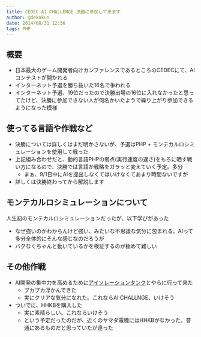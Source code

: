 ```yaml
---
title: CEDEC AI CHALLENGE 決勝に参加して来ます
author: @dekokun
date: 2014/08/31 12:56
tags: PHP
---
```


## 概要

- 日本最大のゲーム開発者向けカンファレンスであるところのCEDECにて、AIコンテストが開かれる
- インターネット予選を勝ち抜いた16名で争われる
- インターネット予選、19位だったので決勝出場の16位に入れなかったと思ってたけど、決勝に参加できない人が何名かいたようで繰り上がり参加できるようになった模様

## 使ってる言語や作戦など

- 決勝については詳しくはまだ明かさないが、予選はPHP + モンテカルロシミュレーションを使用して戦った
- 上記組み合わせだと、動的言語PHPの弱点(実行速度の遅さ)をもろに晒す戦い方になるので、決勝では言語か戦略をガラッと変えていく予定。多分
    - まぁ、9/1日中にAIを提出しなくてはいけなくてあまり時間ないですが
- 詳しくは決勝終わってから解説します

## モンテカルロシミュレーションについて

人生初のモンテカルロシミュレーションだったが、以下学びがあった

- なぜ強いのかわからんけど強い、みたいな不思議な気分に包まれる。AIって多分全体的にそんな感じなのだろうが
- バグなくちゃんと動いているかを検証するのが極めて難しい

## その他作戦

- AI開発の集中力を高めるために[アイソレーションタンク](http://floatcenter.jp/)とやらに行って来た
    - プカプカ浮かんできた
    - 実にクリアな気分になれた。これならAI CHALLNGE、いけそう
- ついでに、HHKBを購入した
    - 実に素晴らしい。これならいけそう
    - という予定だったのだが、近くのヤマダ電機にはHHKBがなかった。普通にあるものだと思っていたが違った


